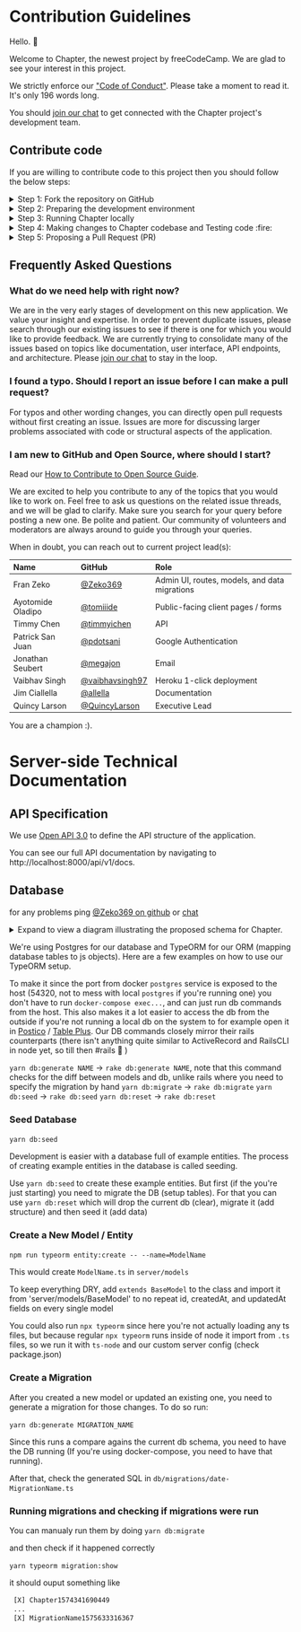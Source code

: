 # Contribution Guidelines

Hello. :wave:

Welcome to Chapter, the newest project by freeCodeCamp. We are glad to see your interest in this project.

We strictly enforce our ["Code of Conduct"](https://www.freecodecamp.org/code-of-conduct). Please take a moment to read it. It's only 196 words long.

You should [join our chat](https://chat.freecodecamp.org/channel/chapter) to get connected with the Chapter project's development team.

## Contribute code

If you are willing to contribute code to this project then you should follow the below steps:

<details><summary>Step 1: Fork the repository on GitHub</summary>

['Forking'](https://help.github.com/articles/about-forks/) is a step where you get your own copy of Chapter's repository (a.k.a repo) on GitHub.

This is essential as it allows you to work on your own copy of Chapter. It allows you to request changes to be pulled into the Chapter's repository from your fork via a pull request.

Follow these steps to fork the `https://github.com/freeCodeCamp/chapter` repository:
1. Go to the Chapter repository on GitHub: <https://github.com/freeCodeCamp/chapter>.
2. Click the "Fork" Button in the upper right-hand corner of the interface ([Need help?](https://help.github.com/articles/fork-a-repo/)).
3. After the repository has been forked, you will be taken to your copy of the Chapter repository at `https://github.com/YOUR_USER_NAME/chapter`.

![an image illustrating the fork button](docs/assets/how-to-fork.png)
</details>
<details><summary>Step 2: Preparing the development environment</summary>

Install [Git](https://git-scm.com/) and a code editor of your choice. We recommend using [VS Code](https://code.visualstudio.com/).

Clone your copy of Chapter. ['Cloning'](https://help.github.com/articles/cloning-a-repository/) is where you download a copy of the repository from a `remote` location to your local machine. Run these commands on your local machine to clone the repository:

1. Open a Terminal in a directory where you would like the Chapter project to reside.

2. Clone your fork of Chapter, make sure you replace `YOUR_USER_NAME` with your GitHub username:

    ```sh
    git clone https://github.com/YOUR_USER_NAME/Chapter.git
    ```

This will download the entire Chapter repository to your directory.

Now that you have downloaded a copy of your fork, you will need to set up an `upstream`. The main repository at `https://github.com/freeCodeCamp/chapter` is often referred to as the `upstream` repository. Your fork at `https://github.com/YOUR_USER_NAME/chapter` is often referred to as the `origin` repository.

You need a reference from your local copy to the `upstream` repository in addition to the `origin` repository. This is so that you can sync changes from the `upstream` repository to your fork which is called `origin`. To do that follow the below commands:

1. Change directory to the new chapter directory:

    ```sh
    cd chapter
    ```

2. Add a remote reference to the main chapter repository:

    ```sh
    git remote add upstream https://github.com/freeCodeCamp/chapter.git
    ```

3. Ensure the configuration looks correct:

    ```sh
    git remote -v
    ```

    The output should look something like below:
    ```sh
    origin    https://github.com/YOUR_USER_NAME/chapter.git (fetch)
    origin    https://github.com/YOUR_USER_NAME/chapter.git (push)
    upstream    https://github.com/freeCodeCamp/chapter.git (fetch)
    upstream    https://github.com/freeCodeCamp/chapter.git (push)
    ```

</details>

<details><summary>Step 3: Running Chapter locally</summary>

You will need Node.js for your operating system. So download and install Node.js from the [official Node.js website](https://nodejs.org/en/download/).

Ensure you are installing Node.js 13 or greater and npm 6 or greater by using:
```
node --version
v14.13.1

npm --version
6.14.8
```

Then install the dependencies using:
```
npx recursive-install
```

There are two approaches to running Chapter locally. First by using Docker and second by setting up client-server, db, api-server all by yourself. Let's see the Docker method first then we'll see a more hands-on method. 

**First method: using Docker**

See the [Docker installation "Supported platforms"](https://docs.docker.com/install/#supported-platforms) section and follow the instructions to download & install Docker Desktop for your operating system (or Docker CE for Linux).

You can find more resources on Docker here:
- [Docker: What and Why](https://stackoverflow.com/questions/28089344/docker-what-is-it-and-what-is-the-purpose)
- [Docker Lessons on KataCoda](https://www.katacoda.com/learn?q=docker)
- [Play with Docker Classroom](https://training.play-with-docker.com/)


Ensure that Docker Desktop is up and running, then run the following command:
```
docker-compose up
```

Wait for the logs to show "server started on port 8000", then navigate to `localhost:8000` to view the app.

The server will automatically restart anytime you save a `.ts` or `.js` file within the `server/` directory.

You can run any command within the container by prefixing it with `docker-compose exec app`, e.g. `docker-compose exec app npm install express`

Initially the DB will be empty. Now, to seed it with sample data, run `yarn db:reset`.

**Note for existing contributors:** If you (or someone else via a commit) updates `Dockerfile` or the contents of its build directory, run `docker-compose build` to get the new image. And then run `docker-compose up` to start the container's services. 

**Second method: manually managing the client-server, db, api-server**

This is a lot lighter setup, but you need to provide your own Postgres DB. If you don't want to run one locally you can get it as a service on [ElephantSQL](https://www.elephantsql.com/).

[Download and Install PostgreSQL](https://www.postgresql.org/download/). Then create a database, add the DB name and credentials to `.env`. If using remote database change `DB_URL` in `.env` to the URL provided by your remote database provider.

Make sure to set `IS_DOCKER=` in `.env` to blank. Then run the below command to start the api-server and client-server:

```
npm run both
```

Initially the DB will be empty. Now, to seed it with sample data, run `yarn db:reset`.
</details>

<details><summary>Step 4: Making changes to Chapter codebase and Testing code :fire:</summary>

> **Note: Always follow the below steps before you start coding or working on an issue.**

You are now almost ready to make changes to files but before that you should **always** follow these steps:

1. Validate that you are on the `master` branch

    ```sh
    git status
    ```

    You should get an output like this:
    ```sh
    On branch master
    Your branch is up-to-date with 'origin/master'.

    nothing to commit, working directory clean
    ```

    If you are not on master or your working directory is not clean, resolve any outstanding files/commits and checkout `master`:
    ```sh
    git checkout master
    ```

2. Sync the latest changes from the chapter upstream `master` branch to your local master branch. This is very important to avoid conflicts later.

    > **Note:** If you have any outstanding Pull Request that you made from the `master` branch of your fork, you will lose them at the end of this step. You should ensure your pull request is merged by a moderator before performing this step. To avoid this scenario, you should *always* work on a branch separate from master.

    This step **will sync the latest changes** from the main repository of chapter.

    Update your local copy of the freeCodeCamp upstream repository:
    ```sh
    git fetch upstream
    ```

    Hard reset your master branch with the chapter master:
    ```sh
    git reset --hard upstream/master
    ```

    Push your master branch to your origin to have a clean history on your fork on GitHub:
    ```sh
    git push origin master --force
    ```

    You can validate if your current master matches the upstream/master or not by performing a diff:
    ```sh
    git diff upstream/master
    ```

    If you don't get any output, you are good to go to the next step.

3. Create a fresh new branch

    Working on a separate branch for each issue helps you keep your local work copy clean. You should never work on the `master` branch. This will soil your copy of chapter and you may have to start over with a fresh clone or fork.

    Check that you are on `master` as explained previously, and branch off from there by typing:
    ```sh
    git checkout -b fix/update-readme
    ```

    Your branch name should start with `fix/`, `feat/`, `docs/`, etc. Avoid using issue numbers in branches. Keep them short, meaningful and unique.

    Some examples of good branch names are:
    ```md
    fix/update-nav-links
    fix/sign-in
    docs/typo-in-readme
    feat/sponsors
    ```

4. Edit files and write code on your favorite editor. Then check and confirm the files you are updating:

    ```sh
    git status
    ```

    This should show a list of `unstaged` files that you have edited.
    ```sh
    On branch feat/documentation
    Your branch is up to date with 'upstream/feat/documentation'.

    Changes not staged for commit:
    (use "git add/rm <file>..." to update what will be committed)
    (use "git checkout -- <file>..." to discard changes in working directory)

        modified:   CONTRIBUTING.md
        modified:   README.md
    ...
    ```

5. Test your code **Always!** 

If you have done manual server setup that is without Docker then run tests using:
```
npm run test
```

If you used Docker then suffix the command with `docker-compose exec`. Something like this:

```
NODE_ENV=test docker-compose exec app npm run test
```

You can run tests in watch mode by running:
```
npm run test:watch
```

6. Stage the changes and make a commit

    In this step, you should only mark files that you have edited or added yourself. You can perform a reset and resolve files that you did not intend to change if needed.

    ```sh
    git add path/to/my/changed/file.ext
    ```

    Or you can add all the `unstaged` files to the staging area using the below handy command:

    ```sh
    git add .
    ```

    Only the files that were moved to the staging area will be added when you make a commit.

    ```sh
    git status
    ```

    Output:
    ```sh
    On branch feat/documentation
    Your branch is up to date with 'upstream/feat/documentation'.

    Changes to be committed:
    (use "git reset HEAD <file>..." to unstage)

        modified:   CONTRIBUTING.md
        modified:   README.md
    ```

    Now, you can commit your changes with a short message like so:

    ```sh
    git commit -m "fix: my short commit message"
    ```

    We highly recommend making a conventional commit message. This is a good practice that you will see on some of the popular Open Source repositories. As a developer, this encourages you to follow standard practices.

    Some examples of conventional commit messages are:

    ```md
    fix: update API routes
    feat: RSVP event
    fix(docs): update database schema image
    ```
    Keep your commit messages short. You can always add additional information in the description of the commit message.

7. Next, you can push your changes to your fork.

    ```sh
    git push origin branch-name-here
    ```

    For example if the name of your branch is `fix/signin` then your command should be:
    ```sh
    git push origin fix/signin
    ```
</details>

<details><summary>Step 5: Proposing a Pull Request (PR)</summary>

#### How to prepare a good Pull Request title:

When opening a Pull Request(PR), use the following scope table to decide what to title your PR in the following format:

`fix/feat/chore/refactor/docs/perf (scope): PR Title`

An example is `feat(client): night mode`.

| Scope | Documentation |
|---|---|
| `api` | For Pull Requests making changes to the APIs, routes and its architecture |
| `db` | For Pull Requests making changes related to database |
| `client` | For Pull Requests making changes to client platform logic or user interface |
| `docs` | For Pull Requests making changes to the project's documentation |

#### Proposing a Pull Request (PR)

1. Once the edits have been committed & pushed, you will be prompted to create a pull request on your fork's GitHub Page. Click on `Compare and Pull Request`.

    ![an image showing Compare & pull request prompt on GitHub](docs/assets/pull-request-prompt.png)

2. By default, all pull requests should be against the Chapter main repo, `master` branch.

    ![ an image showing the comparison of forks when making a pull request](docs/assets/comparing-forks-for-pull-request.png)

3. Submit the pull request from your branch to Chapter's `master` branch.

4. In the body of your PR include a more detailed summary of the changes you made and why.

    - You will be presented with a pull request template. This is a checklist that you should have followed before opening the pull request.

    - Fill in the details as they seem fit to you. This information will be reviewed and a decision will be made whether or not your pull request is going to be accepted.

    - If the PR is meant to fix an existing bug/issue then, at the end of
      your PR's description, append the keyword `closes` and #xxxx (where xxxx
      is the issue number). Example: `closes #1337`. This tells GitHub to
      automatically close the existing issue, if the PR is accepted and merged.

You have successfully created a PR. Congratulations! :tada:
</details>

## Frequently Asked Questions

### What do we need help with right now?

We are in the very early stages of development on this new application. We value your insight and expertise.  In order to prevent duplicate issues, please search through our existing issues to see if there is one for which you would like to provide feedback. We are currently trying to consolidate many of the issues based on topics like documentation, user interface, API endpoints, and architecture. Please [join our chat](https://chat.freecodecamp.org/channel/chapter) to stay in the loop.

### I found a typo. Should I report an issue before I can make a pull request?

For typos and other wording changes, you can directly open pull requests without first creating an issue. Issues are more for discussing larger problems associated with code or structural aspects of the application.

### I am new to GitHub and Open Source, where should I start?

Read our [How to Contribute to Open Source Guide](https://github.com/freeCodeCamp/how-to-contribute-to-open-source).

We are excited to help you contribute to any of the topics that you would like to work on. Feel free to ask us questions on the related issue threads, and we will be glad to clarify. Make sure you search for your query before posting a new one. Be polite and patient. Our community of volunteers and moderators are always around to guide you through your queries.

When in doubt, you can reach out to current project lead(s):

| Name            | GitHub | Role |
|:----------------|:-------|:-----|
| Fran Zeko | [@Zeko369](https://github.com/Zeko369) | Admin UI, routes, models, and data migrations
| Ayotomide Oladipo | [@tomiiide](https://github.com/tomiiide) | Public-facing client pages / forms
| Timmy Chen | [@timmyichen](https://github.com/timmyichen) | API
| Patrick San Juan | [@pdotsani](https://github.com/pdotsani) | Google Authentication
| Jonathan Seubert | [@megajon](https://github.com/megajon) | Email
| Vaibhav Singh | [@vaibhavsingh97](https://github.com/vaibhavsingh97) | Heroku 1-click deployment
| Jim Ciallella | [@allella](https://github.com/allella) | Documentation
| Quincy Larson | [@QuincyLarson](https://github.com/QuincyLarson) | Executive Lead

You are a champion :).

# Server-side Technical Documentation

## API Specification

We use [Open API 3.0](https://www.openapis.org/about) to define the API structure of the application.

You can see our full API documentation by navigating to http://localhost:8000/api/v1/docs.

## Database

for any problems ping [@Zeko369 on github](https://github.com/Zeko369) or [chat](https://chat.freecodecamp.org/channel/chapter)

<details>
<summary>Expand to view a diagram illustrating the proposed schema for Chapter.</summary>
<br>

![a diagram illustrating the proposed schema for Chapter](docs/data/schema.png)
> created with [DBeaver.io](https://dbeaver.com/docs/wiki/ER-Diagrams/)
</details>

We're using Postgres for our database and TypeORM for our ORM (mapping database tables to js objects). Here are a few examples on how to use our TypeORM setup.

To make it since the port from docker `postgres` service is exposed to the host (54320, not to mess with local `postgres` if you're running one) you don't have to run `docker-compose exec...`, and can just run db commands from the host. This also makes it a lot easier to access the db from the outside if you're not running a local db on the system to for example open it in [Postico](https://eggerapps.at/postico/) / [Table Plus](https://tableplus.com/).
Our DB commands closely mirror their rails counterparts (there isn't anything quite similar to ActiveRecord and RailsCLI in node yet, so till then #rails 🚋 )

`yarn db:generate NAME` -> `rake db:generate NAME`, note that this command checks for the diff between models and db, unlike rails where you need to specify the migration by hand
`yarn db:migrate` -> `rake db:migrate`
`yarn db:seed` -> `rake db:seed`
`yarn db:reset` -> `rake db:reset`

### Seed Database

`yarn db:seed`

Development is easier with a database full of example entities. The process of creating example entities in the database is called seeding.

Use `yarn db:seed` to create these example entities. But first (if the you're just starting) you need to migrate the DB (setup tables). For that you can use `yarn db:reset` which will drop the current db (clear), migrate it (add structure) and then seed it (add data)

### Create a New Model / Entity

`npm run typeorm entity:create -- --name=ModelName`

This would create `ModelName.ts` in `server/models`

To keep everything DRY, add `extends BaseModel` to the class and import it from 'server/models/BaseModel' to no repeat id, createdAt, and updatedAt fields on every single model

You could also run `npx typeorm` since here you're not actually loading any ts files, but because regular `npx typeorm` runs inside of node it import from `.ts` files, so we run it with `ts-node` and our custom server config (check package.json)

### Create a Migration

After you created a new model or updated an existing one, you need to generate a migration for those changes. To do so run:

`yarn db:generate MIGRATION_NAME`

Since this runs a compare agains the current db schema, you need to have the DB running (If you're using docker-compose, you need to have that running).

After that, check the generated SQL in `db/migrations/date-MigrationName.ts`

### Running migrations and checking if migrations were run

You can manualy run them by doing
`yarn db:migrate`

and then check if it happened correctly

`yarn typeorm migration:show`

it should ouput something like

```
 [X] Chapter1574341690449
 ...
 [X] MigrationName1575633316367
```
